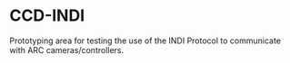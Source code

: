 # CCD-INDI
Prototyping area for testing the use of the INDI Protocol to communicate with ARC cameras/controllers.
